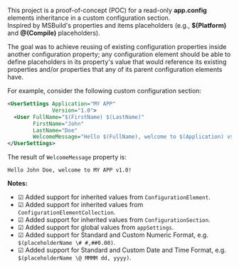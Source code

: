 This project is a proof-of-concept (POC) for a read-only **app.config** elements inheritance in a custom configuration section.  
Inspired by MSBuild's properties and items placeholders (e.g., **$(Platform)** and **@(Compile)** placeholders).

The goal was to achieve reusing of existing configuration properties inside another configuration property; any configuration element should be able to define placeholders in its property's value that would reference its existing properties and/or properties that any of its parent configuration elements have.

For example, consider the following custom configuration section:

```xml
<UserSettings Application="MY APP"
              Version="1.0">
  <User FullName="$(FirstName) $(LastName)"
        FirstName="John"
        LastName="Doe"
        WelcomeMessage="Hello $(FullName), welcome to $(Application) v$(Version)!" />
</UserSettings>
```

The result of `WelcomeMessage` property is:

```
Hello John Doe, welcome to MY APP v1.0!
```

**Notes:**
- ☑︎ Added support for inherited values from `ConfigurationElement`.
- ☑︎ Added support for inherited values from `ConfigurationElementCollection`.
- ☑︎ Added support for inherited values from `ConfigurationSection`.
- ☑︎ Added support for global values from `appSettings`.
- ☑︎ Added support for Standard and Custom Numeric Format, e.g. `$(placeholderName \# #,##0.00)`.
- ☑︎ Added support for Standard and Custom Date and Time Format, e.g. `$(placeholderName \@ MMMM dd, yyyy)`.
